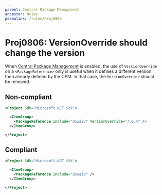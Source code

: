 ```yaml
---
parent: Central Package Management
ancestor: Rules
permalink: /rules/Proj0806
---
```


# Proj0806: VersionOverride should change the version
When [Central Package Management](Proj0800.md) is enabled, the use of
`VersionOverride` on a `<PackageReference>` only is useful when it defines a
different version then already defined by the CPM. In that case, the
`VersionOverride` should be removed.

## Non-compliant
``` xml
<Project Sdk="Microsoft.NET.Sdk">

  <ItemGroup>
    <PackageReference Include="Qowaiv" VersionOverride="7.0.4" />
  </ItemGroup>

</Project>
```

## Compliant
``` xml
<Project Sdk="Microsoft.NET.Sdk">

  <ItemGroup>
    <PackageReference Include="Qowaiv" />
  </ItemGroup>

</Project>
```
